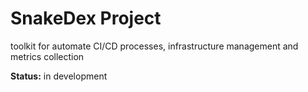 # SnakeDex Project

toolkit for automate CI/CD processes, infrastructure management and metrics collection

**Status:** in development
